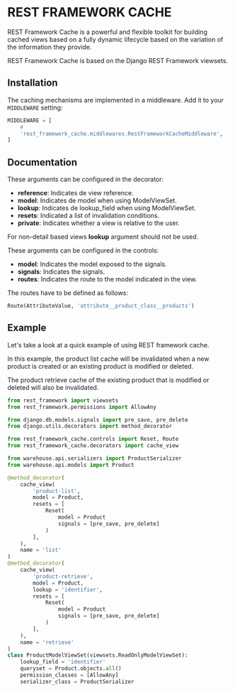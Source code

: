 # REST FRAMEWORK CACHE

REST Framework Cache is a powerful and flexible toolkit for building cached 
views based on a fully dynamic lifecycle based on the variation of the 
information they provide.

REST Framework Cache is based on the Django REST Framework viewsets.

## Installation

The caching mechanisms are implemented in a middleware. Add it to your `MIDDLEWARE` setting:
```python
MIDDLEWARE = [
    #
    'rest_framework_cache.middlewares.RestFrameworkCacheMiddleware',
]
```
## Documentation

These arguments can be configured in the decorator:

* __reference__: Indicates de view reference.
* __model__: Indicates de model when using ModelViewSet.
* __lookup__: Indicates de lookup_field when using ModelViewSet.
* __resets__: Indicated a list of invalidation conditions.
* __private__: Indicates whether a view is relative to the user.

For non-detail based views __lookup__ argument should not be used.

These arguments can be configured in the controls:

* __model__: Indicates the model exposed to the signals.
* __signals__: Indicates the signals.
* __routes__: Indicates the route to the model indicated in the view.

The routes have to be defined as follows:
```python
Route(AttributeValue, 'attribute__product_class__products')
```
## Example

Let's take a look at a quick example of using REST framework cache.

In this example, the product list cache will be invalidated when a new 
product is created or an existing product is modified or deleted.

The product retrieve cache of the existing product that is modified or deleted 
will also be invalidated.
```python
from rest_framework import viewsets
from rest_framework.permissions import AllowAny

from django.db.models.signals import pre_save, pre_delete
from django.utils.decorators import method_decorator

from rest_framework_cache.controls import Reset, Route
from rest_framework_cache.decorators import cache_view

from warehouse.api.serializers import ProductSerializer
from warehouse.api.models import Product

@method_decorator(
    cache_view(
        'product-list',
        model = Product,
        resets = [
            Reset(
                model = Product
                signals = [pre_save, pre_delete]
            )
        ],
    ),
    name = 'list'
)
@method_decorator(
    cache_view(
        'product-retrieve',
        model = Product,
        lookup = 'identifier',
        resets = [
            Reset(
                model = Product
                signals = [pre_save, pre_delete]
            )
        ],
    ),
    name = 'retrieve'
)
class ProductModelViewSet(viewsets.ReadOnlyModelViewSet):
    lookup_field = 'identifier'
    queryset = Product.objects.all()
    permission_classes = [AllowAny]
    serializer_class = ProductSerializer
```